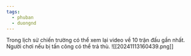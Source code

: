 ```yaml
---
tags:
  - phuban
  - duongnd
---
```

Trong lịch sử chiến trường có thể xem lại video về 10 trận đấu gần nhất.
Người chơi nếu bị tấn công có thể trả thù.
![[20241113160439.png]]
